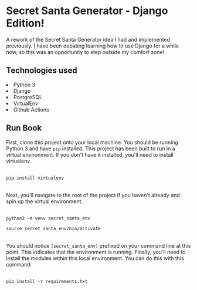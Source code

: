 <h1>Secret Santa Generator - Django Edition!</h1>

A rework of the Secret Santa Generator idea I had and implemented previously. I have been debating learning 
how to use Django for a while now, so this was an opportunity to step outside my comfort zone! 

<h2>Technologies used</h2>
  <li>Python 3</li>
  <li>Django</li> 
  <li>PostgreSQL</li>
  <li>VirtualEnv</li>
  <li>Github Actions</li>

<h2>Run Book</h2>

First, clone this project onto your local machine. You should be running Python 3 and have `pip` installed. This project
has been built to run in a virtual environment. If you don't have it installed, you'll need to install virtualenv. <br><br>

`pip install virtualenv` <br><br>

Next, you'll navigate to the root of the project if you haven't already and spin up the virtual environment. <br><br>

`python3 -m venv secret_santa_env` <br>

`source secret_santa_env/bin/activate` <br><br>

You should notice `(secret_santa_env)` prefixed on your command line at this point. This indicates that the environment is running. 
Finally, you'll need to install the modules within this local environment. You can do this with this command: <br><br>

`pip install -r requirements.txt` <br><br>
